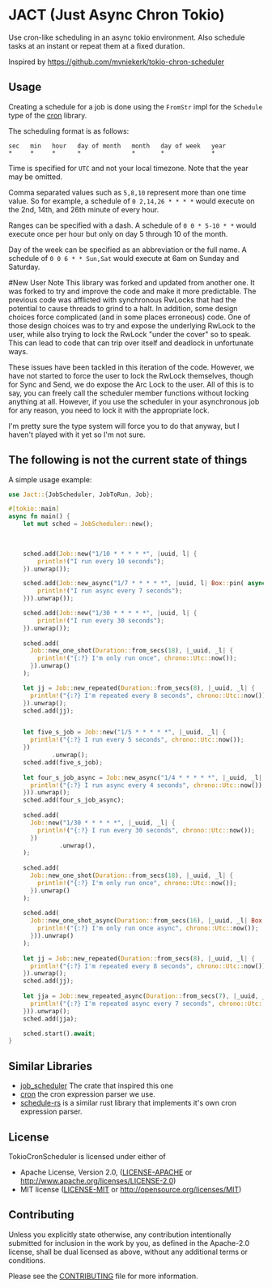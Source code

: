 # JACT (Just Async Chron Tokio)

Use cron-like scheduling in an async tokio environment.
Also schedule tasks at an instant or repeat them at a fixed duration.

Inspired by https://github.com/mvniekerk/tokio-chron-scheduler

## Usage

Creating a schedule for a job is done using the `FromStr` impl for the
`Schedule` type of the [cron](https://github.com/zslayton/cron) library.

The scheduling format is as follows:

```text
sec   min   hour   day of month   month   day of week   year
*     *     *      *              *       *             *
```

Time is specified for `UTC` and not your local timezone. Note that the year may
be omitted.

Comma separated values such as `5,8,10` represent more than one time value. So
for example, a schedule of `0 2,14,26 * * * *` would execute on the 2nd, 14th,
and 26th minute of every hour.

Ranges can be specified with a dash. A schedule of `0 0 * 5-10 * *` would
execute once per hour but only on day 5 through 10 of the month.

Day of the week can be specified as an abbreviation or the full name. A
schedule of `0 0 6 * * Sun,Sat` would execute at 6am on Sunday and Saturday.

#New User Note
This library was forked and updated from another one.  It was forked to try and improve
the code and make it more predictable.  The previous code was afflicted with synchronous
RwLocks that had the potential to cause threads to grind to a halt.  In addition, some 
design choices force complicated (and in some places erroneous) code.  One of those design
choices was to try and expose the underlying RwLock to the user, while also trying to lock
the RwLock "under the cover" so to speak.  This can lead to code that can trip over itself
and deadlock in unfortunate ways.

These issues have been tackled in this iteration of the code.  However, we have not started
to force the user to lock the RwLock themselves, though for Sync and Send, we do expose the
Arc Lock to the user.  All of this is to say, you can freely call the scheduler member 
functions without locking anything at all.  However, if you use the scheduler in your
asynchronous job for any reason, you need to lock it with the appropriate lock.

I'm pretty sure the type system will force you to do that anyway, but I haven't played with
it yet so I'm not sure.

## The following is not the current state of things

A simple usage example:

```rust
use Jact::{JobScheduler, JobToRun, Job};

#[tokio::main]
async fn main() {
    let mut sched = JobScheduler::new();

  
  
    sched.add(Job::new("1/10 * * * * *", |uuid, l| {
        println!("I run every 10 seconds");
    }).unwrap());

    sched.add(Job::new_async("1/7 * * * * *", |uuid, l| Box::pin( async {
        println!("I run async every 7 seconds");
    })).unwrap());

    sched.add(Job::new("1/30 * * * * *", |uuid, l| {
        println!("I run every 30 seconds");
    }).unwrap());
  
    sched.add(
      Job::new_one_shot(Duration::from_secs(18), |_uuid, _l| {
        println!("{:?} I'm only run once", chrono::Utc::now());
      }).unwrap()
    );

    let jj = Job::new_repeated(Duration::from_secs(8), |_uuid, _l| {
      println!("{:?} I'm repeated every 8 seconds", chrono::Utc::now());
    }).unwrap();
    sched.add(jj);


    let five_s_job = Job::new("1/5 * * * * *", |_uuid, _l| {
      println!("{:?} I run every 5 seconds", chrono::Utc::now());
    })
            .unwrap();
    sched.add(five_s_job);
  
    let four_s_job_async = Job::new_async("1/4 * * * * *", |_uuid, _l| Box::pin(async move {
      println!("{:?} I run async every 4 seconds", chrono::Utc::now());
    })).unwrap();
    sched.add(four_s_job_async);
  
    sched.add(
      Job::new("1/30 * * * * *", |_uuid, _l| {
        println!("{:?} I run every 30 seconds", chrono::Utc::now());
      })
              .unwrap(),
    );
  
    sched.add(
      Job::new_one_shot(Duration::from_secs(18), |_uuid, _l| {
        println!("{:?} I'm only run once", chrono::Utc::now());
      }).unwrap()
    );
  
    sched.add(
      Job::new_one_shot_async(Duration::from_secs(16), |_uuid, _l| Box::pin( async move {
        println!("{:?} I'm only run once async", chrono::Utc::now());
      })).unwrap()
    );
  
    let jj = Job::new_repeated(Duration::from_secs(8), |_uuid, _l| {
      println!("{:?} I'm repeated every 8 seconds", chrono::Utc::now());
    }).unwrap();
    sched.add(jj);
  
    let jja = Job::new_repeated_async(Duration::from_secs(7), |_uuid, _l| Box::pin(async move {
      println!("{:?} I'm repeated async every 7 seconds", chrono::Utc::now());
    })).unwrap();
    sched.add(jja);

    sched.start().await;
}
```

## Similar Libraries

* [job_scheduler](https://github.com/lholden/job_scheduler) The crate that inspired this one
* [cron](https://github.com/zslayton/cron) the cron expression parser we use.
* [schedule-rs](https://github.com/mehcode/schedule-rs) is a similar rust library that implements it's own cron expression parser.

## License

TokioCronScheduler is licensed under either of

* Apache License, Version 2.0, ([LICENSE-APACHE](LICENSE-APACHE) or
  http://www.apache.org/licenses/LICENSE-2.0)
* MIT license ([LICENSE-MIT](LICENSE-MIT) or
  http://opensource.org/licenses/MIT)

## Contributing

Unless you explicitly state otherwise, any contribution intentionally submitted
for inclusion in the work by you, as defined in the Apache-2.0 license, shall
be dual licensed as above, without any additional terms or conditions.

Please see the [CONTRIBUTING](CONTRIBUTING.md) file for more information.
